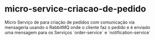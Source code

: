 # micro-service-criacao-de-pedido
Micro Serviço de para criação de pedidos com comunicação via mensageria usando o RabbitMQ onde o cliente faz o pedido e é enviado uma mensagem para os Serviços ´order-service´ e ´notification-service´
